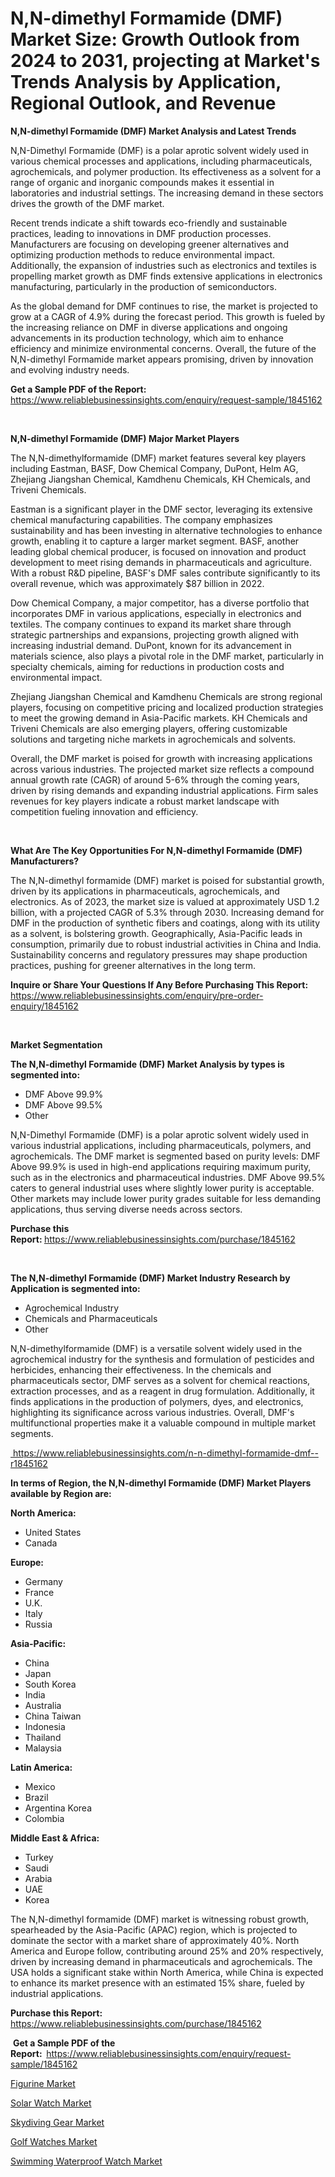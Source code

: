 <p><h1>N,N-dimethyl Formamide (DMF) Market Size: Growth Outlook from 2024 to 2031, projecting at Market's Trends Analysis by Application, Regional Outlook, and Revenue</h1></p><p><strong>N,N-dimethyl Formamide (DMF) Market Analysis and Latest Trends</strong></p>
<p><p>N,N-Dimethyl Formamide (DMF) is a polar aprotic solvent widely used in various chemical processes and applications, including pharmaceuticals, agrochemicals, and polymer production. Its effectiveness as a solvent for a range of organic and inorganic compounds makes it essential in laboratories and industrial settings. The increasing demand in these sectors drives the growth of the DMF market.</p><p>Recent trends indicate a shift towards eco-friendly and sustainable practices, leading to innovations in DMF production processes. Manufacturers are focusing on developing greener alternatives and optimizing production methods to reduce environmental impact. Additionally, the expansion of industries such as electronics and textiles is propelling market growth as DMF finds extensive applications in electronics manufacturing, particularly in the production of semiconductors.</p><p>As the global demand for DMF continues to rise, the market is projected to grow at a CAGR of 4.9% during the forecast period. This growth is fueled by the increasing reliance on DMF in diverse applications and ongoing advancements in its production technology, which aim to enhance efficiency and minimize environmental concerns. Overall, the future of the N,N-dimethyl Formamide market appears promising, driven by innovation and evolving industry needs.</p></p>
<p><strong>Get a Sample PDF of the Report:&nbsp;</strong> <a href="https://www.reliablebusinessinsights.com/enquiry/request-sample/1845162?utm_campaign=1539&utm_medium=2&utm_source=Github&utm_content=ia&utm_term=17102024&utm_id=nn-dimethyl-formamide-dmf">https://www.reliablebusinessinsights.com/enquiry/request-sample/1845162</a></p>
<p>&nbsp;</p>
<p><strong>N,N-dimethyl Formamide (DMF) Major Market Players</strong></p>
<p><p>The N,N-dimethylformamide (DMF) market features several key players including Eastman, BASF, Dow Chemical Company, DuPont, Helm AG, Zhejiang Jiangshan Chemical, Kamdhenu Chemicals, KH Chemicals, and Triveni Chemicals. </p><p>Eastman is a significant player in the DMF sector, leveraging its extensive chemical manufacturing capabilities. The company emphasizes sustainability and has been investing in alternative technologies to enhance growth, enabling it to capture a larger market segment. BASF, another leading global chemical producer, is focused on innovation and product development to meet rising demands in pharmaceuticals and agriculture. With a robust R&D pipeline, BASF's DMF sales contribute significantly to its overall revenue, which was approximately $87 billion in 2022.</p><p>Dow Chemical Company, a major competitor, has a diverse portfolio that incorporates DMF in various applications, especially in electronics and textiles. The company continues to expand its market share through strategic partnerships and expansions, projecting growth aligned with increasing industrial demand. DuPont, known for its advancement in materials science, also plays a pivotal role in the DMF market, particularly in specialty chemicals, aiming for reductions in production costs and environmental impact.</p><p>Zhejiang Jiangshan Chemical and Kamdhenu Chemicals are strong regional players, focusing on competitive pricing and localized production strategies to meet the growing demand in Asia-Pacific markets. KH Chemicals and Triveni Chemicals are also emerging players, offering customizable solutions and targeting niche markets in agrochemicals and solvents.</p><p>Overall, the DMF market is poised for growth with increasing applications across various industries. The projected market size reflects a compound annual growth rate (CAGR) of around 5-6% through the coming years, driven by rising demands and expanding industrial applications. Firm sales revenues for key players indicate a robust market landscape with competition fueling innovation and efficiency.</p></p>
<p>&nbsp;</p>
<p><strong>What Are The Key Opportunities For N,N-dimethyl Formamide (DMF) Manufacturers?</strong></p>
<p><p>The N,N-dimethyl formamide (DMF) market is poised for substantial growth, driven by its applications in pharmaceuticals, agrochemicals, and electronics. As of 2023, the market size is valued at approximately USD 1.2 billion, with a projected CAGR of 5.3% through 2030. Increasing demand for DMF in the production of synthetic fibers and coatings, along with its utility as a solvent, is bolstering growth. Geographically, Asia-Pacific leads in consumption, primarily due to robust industrial activities in China and India. Sustainability concerns and regulatory pressures may shape production practices, pushing for greener alternatives in the long term.</p></p>
<p><strong>Inquire or Share Your Questions If Any Before Purchasing This Report:</strong> <a href="https://www.reliablebusinessinsights.com/enquiry/pre-order-enquiry/1845162?utm_campaign=1539&utm_medium=2&utm_source=Github&utm_content=ia&utm_term=17102024&utm_id=nn-dimethyl-formamide-dmf">https://www.reliablebusinessinsights.com/enquiry/pre-order-enquiry/1845162</a></p>
<p>&nbsp;</p>
<p><strong>Market Segmentation</strong></p>
<p><strong>The N,N-dimethyl Formamide (DMF) Market Analysis by types is segmented into:</strong></p>
<p><ul><li>DMF Above 99.9%</li><li>DMF Above 99.5%</li><li>Other</li></ul></p>
<p><p>N,N-Dimethyl Formamide (DMF) is a polar aprotic solvent widely used in various industrial applications, including pharmaceuticals, polymers, and agrochemicals. The DMF market is segmented based on purity levels: DMF Above 99.9% is used in high-end applications requiring maximum purity, such as in the electronics and pharmaceutical industries. DMF Above 99.5% caters to general industrial uses where slightly lower purity is acceptable. Other markets may include lower purity grades suitable for less demanding applications, thus serving diverse needs across sectors.</p></p>
<p><strong>Purchase this Report:&nbsp;</strong><a href="https://www.reliablebusinessinsights.com/purchase/1845162?utm_campaign=1539&utm_medium=2&utm_source=Github&utm_content=ia&utm_term=17102024&utm_id=nn-dimethyl-formamide-dmf">https://www.reliablebusinessinsights.com/purchase/1845162</a></p>
<p>&nbsp;</p>
<p><strong>The N,N-dimethyl Formamide (DMF) Market Industry Research by Application is segmented into:</strong></p>
<p><ul><li>Agrochemical Industry</li><li>Chemicals and Pharmaceuticals</li><li>Other</li></ul></p>
<p><p>N,N-dimethylformamide (DMF) is a versatile solvent widely used in the agrochemical industry for the synthesis and formulation of pesticides and herbicides, enhancing their effectiveness. In the chemicals and pharmaceuticals sector, DMF serves as a solvent for chemical reactions, extraction processes, and as a reagent in drug formulation. Additionally, it finds applications in the production of polymers, dyes, and electronics, highlighting its significance across various industries. Overall, DMF's multifunctional properties make it a valuable compound in multiple market segments.</p></p>
<p><a href="https://www.reliablebusinessinsights.com/n-n-dimethyl-formamide-dmf--r1845162?utm_campaign=1539&utm_medium=2&utm_source=Github&utm_content=ia&utm_term=17102024&utm_id=nn-dimethyl-formamide-dmf">&nbsp;https://www.reliablebusinessinsights.com/n-n-dimethyl-formamide-dmf--r1845162</a></p>
<p><strong>In terms of Region, the N,N-dimethyl Formamide (DMF) Market Players available by Region are:</strong></p>
<p>
    <p> <strong> North America: </strong>
        <ul>
            <li>United States</li>
            <li>Canada</li>
        </ul>
        </p> 
    <p> <strong> Europe: </strong>
        <ul>
            <li>Germany</li>
            <li>France</li>
            <li>U.K.</li>
            <li>Italy</li>
            <li>Russia</li>
        </ul>
        </p> 
    <p> <strong> Asia-Pacific: </strong>
        <ul>
            <li>China</li>
            <li>Japan</li>
            <li>South Korea</li>
            <li>India</li>
            <li>Australia</li>
            <li>China Taiwan</li>
            <li>Indonesia</li>
            <li>Thailand</li>
            <li>Malaysia</li>
        </ul>
        </p> 
    <p> <strong> Latin America: </strong>
        <ul>
            <li>Mexico</li>
            <li>Brazil</li>
            <li>Argentina Korea</li>
            <li>Colombia</li>
        </ul>
        </p> 
    <p> <strong> Middle East & Africa: </strong>
        <ul>
            <li>Turkey</li>
            <li>Saudi</li>
            <li>Arabia</li>
            <li>UAE</li>
            <li>Korea</li>
        </ul>
    </p>
    </p>
<p><p>The N,N-dimethyl formamide (DMF) market is witnessing robust growth, spearheaded by the Asia-Pacific (APAC) region, which is projected to dominate the sector with a market share of approximately 40%. North America and Europe follow, contributing around 25% and 20% respectively, driven by increasing demand in pharmaceuticals and agrochemicals. The USA holds a significant stake within North America, while China is expected to enhance its market presence with an estimated 15% share, fueled by industrial applications.</p></p>
<p><strong>Purchase this Report: </strong><a href="https://www.reliablebusinessinsights.com/purchase/1845162?utm_campaign=1539&utm_medium=2&utm_source=Github&utm_content=ia&utm_term=17102024&utm_id=nn-dimethyl-formamide-dmf">https://www.reliablebusinessinsights.com/purchase/1845162</a></p>
<p>&nbsp;<strong>Get a Sample PDF of the Report:&nbsp;&nbsp;</strong><a href="https://www.reliablebusinessinsights.com/enquiry/request-sample/1845162?utm_campaign=1539&utm_medium=2&utm_source=Github&utm_content=ia&utm_term=17102024&utm_id=nn-dimethyl-formamide-dmf">https://www.reliablebusinessinsights.com/enquiry/request-sample/1845162</a></p>
<p><strong></strong></p>
<p><p><a href="https://www.linkedin.com/pulse/global-figurine-industry-analysis-share-growth-trends-forecast-3dwge?utm_campaign=1539&utm_medium=2&utm_source=Github&utm_content=ia&utm_term=17102024&utm_id=nn-dimethyl-formamide-dmf">Figurine Market</a></p><p><a href="https://www.linkedin.com/pulse/solar-watch-market-evolution-regional-adaptations-innovation-z1m4e?utm_campaign=1539&utm_medium=2&utm_source=Github&utm_content=ia&utm_term=17102024&utm_id=nn-dimethyl-formamide-dmf">Solar Watch Market</a></p><p><a href="https://www.linkedin.com/pulse/skydiving-gear-market-overview-forecast-2024-2031-detailed-mlkpe?utm_campaign=1539&utm_medium=2&utm_source=Github&utm_content=ia&utm_term=17102024&utm_id=nn-dimethyl-formamide-dmf">Skydiving Gear Market</a></p><p><a href="https://www.linkedin.com/pulse/golf-watches-industry-insights-report-analyzing-market-trends-xnxxe?utm_campaign=1539&utm_medium=2&utm_source=Github&utm_content=ia&utm_term=17102024&utm_id=nn-dimethyl-formamide-dmf">Golf Watches Market</a></p><p><a href="https://www.linkedin.com/pulse/global-swimming-waterproof-watch-market-exploring-share-trends-pds2e?utm_campaign=1539&utm_medium=2&utm_source=Github&utm_content=ia&utm_term=17102024&utm_id=nn-dimethyl-formamide-dmf">Swimming Waterproof Watch Market</a></p></p>
